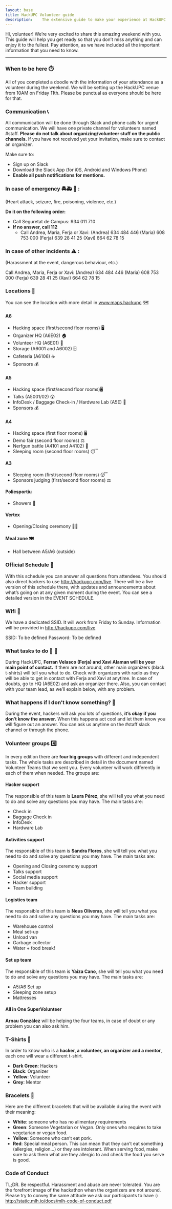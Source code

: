 ```yaml
---
layout: base
title: HackUPC Volunteer guide
description: 	The extensive guide to make your experience at HackUPC amazing!
---
```


Hi, volunteer! We’re very excited to share this amazing weekend with you. This guide will help you get ready so that you don’t miss anything and can enjoy it to the fullest. Pay attention, as we have included all the important information that you need to know.

---
### When to be here :stopwatch:
All of you completed a doodle with the information of your attendance as a volunteer during the weekend. We will be setting up the HackUPC venue from 10AM on Friday 11th. Please be punctual as everyone should be here for that. 

### Communication :telephone_receiver:
All communication will be done through Slack and phone calls for urgent communication.
We will have one private channel for volunteers named #staff. **Please do not talk about organizing/volunteer stuff on the public channels.** If you have not received yet your invitation, make sure to contact an organizer. 

Make sure to:
- Sign up on Slack
- Download the Slack App (for i0S, Android and Windows Phone)
- **Enable all push notifications for mentions.** 

### In case of emergency :oncoming_police_car::ambulance: :fire_engine: : 
(Heart attack, seizure, fire, poisoning, violence, etc.)

**Do it on the following order:**
- Call Seguretat de Campus: 934 011 710
- **If no answer, call 112**
  - Call Andrea, Maria, Ferja or Xavi:
    (Andrea) 634 484 446
    (Maria) 608 753 000
    (Ferja) 639 28 41 25
    (Xavi) 664 62 78 15

### In case of other incidents :warning: :
(Harassment at the event, dangerous behaviour, etc.)

Call Andrea, Maria, Ferja or Xavi:
(Andrea) 634 484 446
(Maria) 608 753 000
(Ferja) 639 28 41 25
(Xavi) 664 62 78 15

### Locations :round_pushpin:
You can see the location with more detail in www.maps.hackupc :world_map:

#### A6
- Hacking space (first/second floor rooms) :desktop_computer:
- Organizer HQ (A6E02) :house:
- Volunteer HQ (A6E01) :house_with_garden:
- Storage (A6001 and A6002) :file_cabinet:
- Cafeteria (A6106) :coffee:
- Sponsors :moneybag:

#### A5
- Hacking space (first/second floor rooms):desktop_computer:
- Talks (A5001/02) :astonished:
- InfoDesk / Baggage Check-in / Hardware Lab (A5E) :robot:
- Sponsors :moneybag:

#### A4
- Hacking space (first floor rooms) :desktop_computer:
- Demo fair (second floor rooms) :balance_scale:
- Nerfgun battle (A4101 and A4102) :gun:
- Sleeping room (second floor rooms) :sleeping:

#### A3
- Sleeping room (first/second floor rooms) :sleeping:
- Sponsors judging (first/second floor rooms) :balance_scale:

#### Poliesportiu
- Showers :shower:

#### Vertex
- Opening/Closing ceremony :dancing_men:

#### Meal zone :plate_with_cutlery:
- Hall between A5/A6 (outside)  

### Official Schedule :calendar:
With this schedule you can answer all questions from attendees. You should also direct hackers to use http://hackupc.com/live. There will be a live version of this schedule there, with updates and announcements about what’s going on at any given moment during the event.
You can see a detailed version in the EVENT SCHEDULE.

### Wifi :signal_strength:
We have a dedicated SSID. It will work from Friday to Sunday. Information will be provided in http://hackupc.com/live

SSID: To be defined
Password: To be defined

### What tasks to do :muscle: :muscle:
During HackUPC, **Ferran Velasco (Ferja) and Xavi Alaman will be your main point of contact.** If them are not around, other main organizers (black t-shirts) will tell you what to do. Check with organizers with radio as they will be able to get in contact with Ferja and Xavi at anytime. In case of doubts, go to HQ (A6E02) and ask an organizer there. Also, you can contact with your team lead, as we’ll explain below, with any problem.

### What happens if I don’t know something? :thinking:
During the event, hackers will ask you lots of questions, **it’s okay if you don’t know the answer.** When this happens act cool and let them know you will figure out an answer. You can ask us anytime on the #staff slack channel or through the phone.

### Volunteer groups :four:
In every edition there are **four big groups** with different and independent tasks. The whole tasks are described in detail in the document named Volunteer Teams that we sent you. Every volunteer will work differently in each of them when needed. The groups are:

#### Hacker support
The responsible of this team is **Laura Pérez**, she will tell you what you need to do and solve any questions you may have. The main tasks are:
- Check in
- Baggage Check in
- InfoDesk
- Hardware Lab

#### Activities support
The responsible of this team is **Sandra Flores**, she will tell you what you need to do and solve any questions you may have. The main tasks are:
- Opening and Closing ceremony support
- Talks support
- Social media support
- Hacker support
- Team building

#### Logistics team
The responsible of this team is **Neus Oliveras**, she will tell you what you need to do and solve any questions you may have. The main tasks are:
- Warehouse control
- Meal set-up
- Unload van	
- Garbage collector
- Water + food break!

#### Set up team
The responsible of this team is **Yaiza Cano**, she will tell you what you need to do and solve any questions you may have. The main tasks are:
- A5/A6 Set up
- Sleeping zone setup
- Mattresses 

#### All in One SuperVolunteer 
**Arnau González** will be helping the four teams, in case of doubt or any problem you can also ask him. 

### T-Shirts :tshirt:
In order to know who is a **hacker, a volunteer, an organizer and a mentor**, each one will wear a different t-shirt.

- **Dark Green**: Hackers
- **Black**: Organizer
- **Yellow**: Volunteer
- **Grey**: Mentor


### Bracelets :pizza:
Here are the different bracelets that will be available during the event with their meaning:

- **White**: someone who has no alimentary requirements
- **Green**: Someone Vegetarian or Vegan. Only ones who requires to take vegetarian or vegan food. 
- **Yellow**: Someone who can’t eat pork. 
- **Red**: Special meal person. This can mean that they can’t eat something (allergies, religion…) or they are intolerant. When serving food, make sure to ask them what are they allergic to and check the food you serve is good.


### Code of Conduct
TL;DR. Be respectful. Harassment and abuse are never tolerated. You are the forefront image of the hackathon when the organizers are not around. Please try to convey the same attitude we ask our participants to have :)
http://static.mlh.io/docs/mlh-code-of-conduct.pdf

